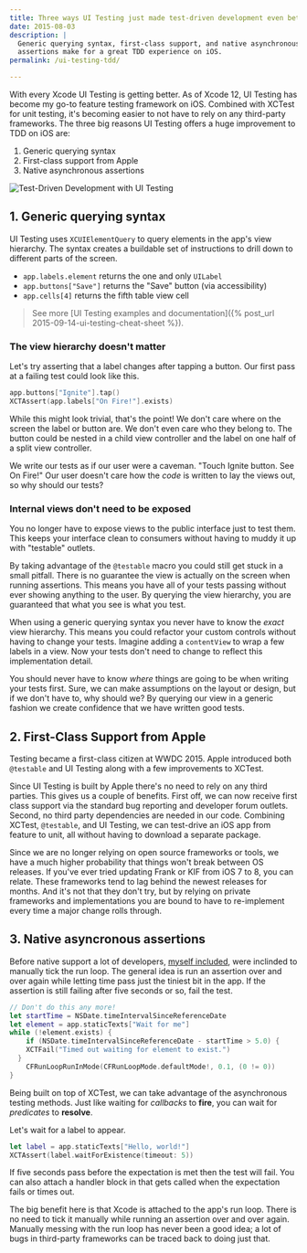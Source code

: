 ```yaml
---
title: Three ways UI Testing just made test-driven development even better
date: 2015-08-03
description: |
  Generic querying syntax, first-class support, and native asynchronous
  assertions make for a great TDD experience on iOS.
permalink: /ui-testing-tdd/

---
```


With every Xcode UI Testing is getting better. As of Xcode 12, UI Testing has become my go-to feature testing framework on iOS. Combined with XCTest for unit testing, it's becoming easier to not have to rely on any third-party frameworks. The three big reasons UI Testing offers a huge improvement to TDD on iOS are:

1. Generic querying syntax
2. First-class support from Apple
3. Native asynchronous assertions

![Test-Driven Development with UI Testing](/images/ui-testing-tdd.png "Test-Driven Development with UI Testing")

## 1. Generic querying syntax

UI Testing uses `XCUIElementQuery` to query elements in the app's view hierarchy. The syntax creates a buildable set of instructions to drill down to different parts of the screen.

- `app.labels.element` returns the one and only `UILabel`
- `app.buttons["Save"]` returns the "Save" button (via accessibility)
- `app.cells[4]` returns the fifth table view cell

> See more [UI Testing examples and documentation]({% post_url 2015-09-14-ui-testing-cheat-sheet %}).

### The view hierarchy doesn't matter

Let's try asserting that a label changes after tapping a button. Our first pass at a failing test could look like this.

````swift
app.buttons["Ignite"].tap()
XCTAssert(app.labels["On Fire!"].exists)
````

While this might look trivial, that's the point! We don't care where on the screen the label or button are. We don't even care who they belong to. The button could be nested in a child view controller and the label on one half of a split view controller.

We write our tests as if our user were a caveman. "Touch Ignite button. See On Fire!" Our user doesn't care how the *code* is written to lay the views out, so why should our tests?

### Internal views don't need to be exposed

You no longer have to expose views to the public interface just to test them. This keeps your interface clean to consumers without having to muddy it up with "testable" outlets.

By taking advantage of the `@testable` macro you could still get stuck in a small pitfall. There is no guarantee the view is actually on the screen when running assertions. This means you have all of your tests passing without ever showing anything to the user. By querying the view hierarchy, you are guaranteed that what you see is what you test.

When using a generic querying syntax you never have to know the *exact* view hierarchy. This means you could refactor your custom controls without having to change your tests. Imagine adding a `contentView` to wrap a few labels in a view. Now your tests don't need to change to reflect this implementation detail.

You should never have to know *where* things are going to be when writing your tests first. Sure, we can make assumptions on the layout or design, but if we don't have to, why should we? By querying our view in a generic fashion we create confidence that we have written good tests.

## 2. First-Class Support from Apple

Testing became a first-class citizen at WWDC 2015. Apple introduced both `@testable` and UI Testing along with a few improvements to XCTest.

Since UI Testing is built by Apple there's no need to rely on any third parties. This gives us a couple of benefits. First off, we can now receive first class support via the standard bug reporting and developer forum outlets. Second, no third party dependencies are needed in our code. Combining XCTest, `@testable`, and UI Testing, we can test-drive an iOS app from feature to unit, all without having to download a separate package.

Since we are no longer relying on open source frameworks or tools, we have a much higher probability that things won't break between OS releases. If you've ever tried updating Frank or KIF from iOS 7 to 8, you can relate. These frameworks tend to lag behind the newest releases for months. And it's not that they don't try, but by relying on private frameworks and implementations you are bound to have to re-implement every time a major change rolls through.

## 3. Native asyncronous assertions

Before native support a lot of developers, [myself included](https://github.com/joemasilotti/JAMTestHelper), were inclinded to manually tick the run loop. The general idea is run an assertion over and over again while letting time pass just the tiniest bit in the app. If the assertion is still failing after five seconds or so, fail the test.

````swift
// Don't do this any more!
let startTime = NSDate.timeIntervalSinceReferenceDate
let element = app.staticTexts["Wait for me"]
while (!element.exists) {
    if (NSDate.timeIntervalSinceReferenceDate - startTime > 5.0) {
    XCTFail("Timed out waiting for element to exist.")
  }
    CFRunLoopRunInMode(CFRunLoopMode.defaultMode!, 0.1, (0 != 0))
}
````

Being built on top of XCTest, we can take advantage of the asynchronous testing methods. Just like waiting for *callbacks* to **fire**, you can wait for *predicates* to **resolve**.

Let's wait for a label to appear.

````swift
let label = app.staticTexts["Hello, world!"]
XCTAssert(label.waitForExistence(timeout: 5))
````

If five seconds pass before the expectation is met then the test will fail. You can also attach a handler block in that gets called when the expectation fails or times out.

The big benefit here is that Xcode is attached to the app's run loop. There is no need to tick it manually while running an assertion over and over again. Manually messing with the run loop has never been a good idea; a lot of bugs in third-party frameworks can be traced back to doing just that.
